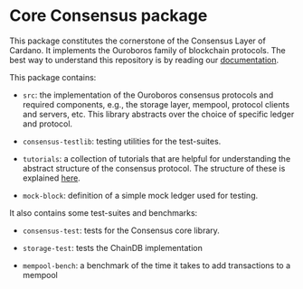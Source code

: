 # Core Consensus package

This package constitutes the cornerstone of the Consensus Layer of Cardano. It
implements the Ouroboros family of blockchain protocols. The best way to
understand this repository is by reading our
[documentation](https://input-output-hk.github.io/ouroboros-consensus/).

This package contains:

* `src`: the implementation of the Ouroboros consensus protocols and required
  components, e.g., the storage layer, mempool, protocol clients and servers,
  etc. This library abstracts over the choice of specific ledger and protocol.

* `consensus-testlib`: testing utilities for the test-suites.

* `tutorials`: a collection of tutorials that are helpful for understanding the
  abstract structure of the consensus protocol. The structure of these is
  explained [here](../docs/website/contents/for-developers/AbstractProtocol.md).

* `mock-block`: definition of a simple mock ledger used for testing.

It also contains some test-suites and benchmarks:

* `consensus-test`: tests for the Consensus core library.

* `storage-test`: tests the ChainDB implementation

* `mempool-bench`: a benchmark of the time it takes to add transactions to a mempool
